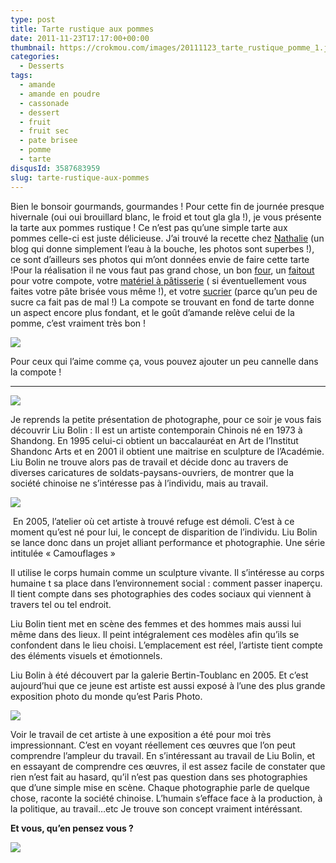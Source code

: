 ```yaml
---
type: post
title: Tarte rustique aux pommes
date: 2011-11-23T17:17:00+00:00
thumbnail: https://crokmou.com/images/20111123_tarte_rustique_pomme_1.jpg
categories:
  - Desserts
tags:
  - amande
  - amande en poudre
  - cassonade
  - dessert
  - fruit
  - fruit sec
  - pate brisee
  - pomme
  - tarte
disqusId: 3587683959
slug: tarte-rustique-aux-pommes
---
```


Bien le bonsoir gourmands, gourmandes ! Pour cette fin de journée presque hivernale (oui oui brouillard blanc, le froid et tout gla gla !), je vous présente la tarte aux pommes rustique ! Ce n’est pas qu’une simple tarte aux pommes celle-ci est juste délicieuse. J’ai trouvé la recette chez [Nathalie](http://www.lacuisinedenathalie.com/article-tarte-rustique-aux-pommes-recette-facile-la-cuisine-de-nathalie-88624146.html) (un blog qui donne simplement l’eau à la bouche, les photos sont superbes !), ce sont d’ailleurs ses photos qui m’ont données envie de faire cette tarte !Pour la réalisation il ne vous faut pas grand chose, un bon [four](http://www.rueducommerce.fr/m/pl/malid:9404136), un [faitout](http://www.rueducommerce.fr/m/pl/malid:15123303) pour votre compote, votre [matériel à pâtisserie](http://www.rueducommerce.fr/m/pl/malid:12468605) ( si éventuellement vous faites votre pâte brisée vous même !), et votre [sucrier](http://www.rueducommerce.fr/m/pl/malid:4769905) (parce qu’un peu de sucre ca fait pas de mal !) La compote se trouvant en fond de tarte donne un aspect encore plus fondant, et le goût d’amande relève celui de la pomme, c’est vraiment très bon !

[![](http://2.bp.blogspot.com/-F7XHcKhyAeY/Ts0frQnnqLI/AAAAAAAABKw/dqaZJdd8YI4/s1600/Tarte+pommes+rustique.jpg)](http://2.bp.blogspot.com/-F7XHcKhyAeY/Ts0frQnnqLI/AAAAAAAABKw/dqaZJdd8YI4/s1600/Tarte+pommes+rustique.jpg)

Pour ceux qui l’aime comme ça, vous pouvez ajouter un peu cannelle dans la compote !

__________

[![](http://1.bp.blogspot.com/-LQ_k45oY4lg/Ts0hxDFQifI/AAAAAAAABLQ/LdPCZQgJIlw/s1600/liu-bolin-11.jpg)](http://1.bp.blogspot.com/-LQ_k45oY4lg/Ts0hxDFQifI/AAAAAAAABLQ/LdPCZQgJIlw/s1600/liu-bolin-11.jpg)

Je reprends la petite présentation de photographe, pour ce soir je vous fais découvrir Liu Bolin : Il est un artiste contemporain Chinois né en 1973 à Shandong. En 1995 celui-ci obtient un baccalauréat en Art de l’Institut Shandonc Arts et en 2001 il obtient une maitrise en sculpture de l’Académie. Liu Bolin ne trouve alors pas de travail et décide donc au travers de diverses caricatures de soldats-paysans-ouvriers, de montrer que la société chinoise ne s’intéresse pas à l’individu, mais au travail.

[![](http://4.bp.blogspot.com/-doVfpjqzxHk/Ts0hc5OG5QI/AAAAAAAABLA/qqYyn4NLe0Y/s320/Arena-liu-bolin.jpg)](http://4.bp.blogspot.com/-doVfpjqzxHk/Ts0hc5OG5QI/AAAAAAAABLA/qqYyn4NLe0Y/s1600/Arena-liu-bolin.jpg)

 En 2005, l’atelier où cet artiste à trouvé refuge est démoli. C’est à ce moment qu’est né pour lui, le concept de disparition de l’individu. Liu Bolin se lance donc dans un projet alliant performance et photographie. Une série intitulée « Camouflages »

Il utilise le corps humain comme un sculpture vivante. Il s’intéresse au corps humaine t sa place dans l’environnement social : comment passer inaperçu. Il tient compte dans ses photographies des codes sociaux qui viennent à travers tel ou tel endroit.

Liu Bolin tient met en scène des femmes et des hommes mais aussi lui même dans des lieux. Il peint intégralement ces modèles afin qu’ils se confondent dans le lieu choisi. L’emplacement est réel, l’artiste tient compte des éléments visuels et émotionnels.

Liu Bolin à été découvert par la galerie Bertin-Toublanc en 2005\. Et c’est aujourd’hui que ce jeune est artiste est aussi exposé à l’une des plus grande exposition photo du monde qu’est Paris Photo.

[![](http://3.bp.blogspot.com/-lFAuVzsE8m8/Ts0hd3TZBgI/AAAAAAAABLI/MXxA9mPHxDM/s320/Liu-Bolin-via-artcat.jpg)](http://3.bp.blogspot.com/-lFAuVzsE8m8/Ts0hd3TZBgI/AAAAAAAABLI/MXxA9mPHxDM/s1600/Liu-Bolin-via-artcat.jpg)

Voir le travail de cet artiste à une exposition a été pour moi très impressionnant. C’est en voyant réellement ces œuvres que l’on peut comprendre l’ampleur du travail. En s’intéressant au travail de Liu Bolin, et en essayant de comprendre ces œuvres, il est assez facile de constater que rien n’est fait au hasard, qu’il n’est pas question dans ses photographies que d’une simple mise en scène. Chaque photographie parle de quelque chose, raconte la société chinoise. L’humain s’efface face à la production, à la politique, au travail…etc Je trouve son concept vraiment intéréssant.

**Et vous, qu’en pensez vous ?**

[![](http://4.bp.blogspot.com/-2bLosyMFac4/TxhFg0sR2dI/AAAAAAAABec/Mzg1OnlXUmM/s1600/Signature+copie.jpg)](http://4.bp.blogspot.com/-2bLosyMFac4/TxhFg0sR2dI/AAAAAAAABec/Mzg1OnlXUmM/s1600/Signature+copie.jpg)

